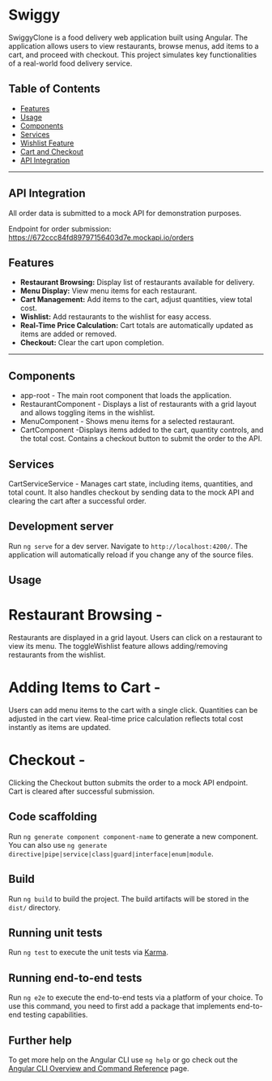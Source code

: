 # Swiggy

SwiggyClone is a food delivery web application built using Angular. The application allows users to view restaurants, browse menus, add items to a cart, and proceed with checkout. This project simulates key functionalities of a real-world food delivery service.

## Table of Contents

- [Features](#features)
- [Usage](#usage)
- [Components](#components)
- [Services](#services)
- [Wishlist Feature](#wishlist-feature)
- [Cart and Checkout](#cart-and-checkout)
- [API Integration](#api-integration)

---

## API Integration

All order data is submitted to a mock API for demonstration purposes.

Endpoint for order submission: https://672ccc84fd89797156403d7e.mockapi.io/orders

## Features

- **Restaurant Browsing:** Display list of restaurants available for delivery.
- **Menu Display:** View menu items for each restaurant.
- **Cart Management:** Add items to the cart, adjust quantities, view total cost.
- **Wishlist:** Add restaurants to the wishlist for easy access.
- **Real-Time Price Calculation:** Cart totals are automatically updated as items are added or removed.
- **Checkout:** Clear the cart upon completion.

---
## Components
- app-root - The main root component that loads the application.
- RestaurantComponent - Displays a list of restaurants with a grid layout and allows toggling items in the wishlist.
- MenuComponent - Shows menu items for a selected restaurant.
- CartComponent -Displays items added to the cart, quantity controls, and the total cost. Contains a checkout button to submit the order to the API.

## Services

CartServiceService -
Manages cart state, including items, quantities, and total count. It also handles checkout by sending data to the mock API and clearing the cart after a successful order.

## Development server

Run `ng serve` for a dev server. Navigate to `http://localhost:4200/`. The application will automatically reload if you change any of the source files.

## Usage

# Restaurant Browsing -
Restaurants are displayed in a grid layout.
Users can click on a restaurant to view its menu.
The toggleWishlist feature allows adding/removing restaurants from the wishlist.
# Adding Items to Cart -
Users can add menu items to the cart with a single click.
Quantities can be adjusted in the cart view.
Real-time price calculation reflects total cost instantly as items are updated.
# Checkout -
Clicking the Checkout button submits the order to a mock API endpoint.
Cart is cleared after successful submission.

## Code scaffolding

Run `ng generate component component-name` to generate a new component. You can also use `ng generate directive|pipe|service|class|guard|interface|enum|module`.

## Build

Run `ng build` to build the project. The build artifacts will be stored in the `dist/` directory.

## Running unit tests

Run `ng test` to execute the unit tests via [Karma](https://karma-runner.github.io).

## Running end-to-end tests

Run `ng e2e` to execute the end-to-end tests via a platform of your choice. To use this command, you need to first add a package that implements end-to-end testing capabilities.

## Further help

To get more help on the Angular CLI use `ng help` or go check out the [Angular CLI Overview and Command Reference](https://angular.io/cli) page.
